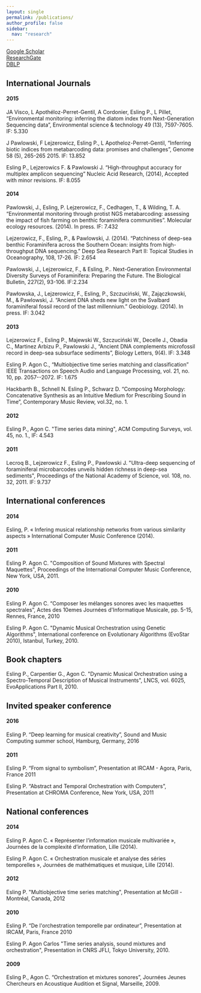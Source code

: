 ```yaml
---
layout: single
permalink: /publications/
author_profile: false
sidebar:
  nav: "research"
---
```


[Google Scholar](https://scholar.google.com/citations?user=soZrPYAAAAAJ&hl=en)  
[ResearchGate](https://www.researchgate.net/profile/Philippe_Esling)  
[DBLP](http://dblp.uni-trier.de/pers/hd/e/Esling:Philippe)  

## International Journals

#### 2015
JA Visco, L Apothéloz-Perret-Gentil, A Cordonier, Esling P., L Pillet, “Environmental monitoring: inferring the diatom index from Next-Generation Sequencing data”, Environmental science & technology 49 (13), 7597-7605. IF: 5.330

J Pawlowski, F Lejzerowicz, Esling P., L Apotheloz-Perret-Gentil, “Inferring biotic indices from metabarcoding data: promises and challenges”, Genome 58 (5), 265-265 2015. IF: 13.852

Esling P., Lejzerowics F. & Pawlowski J. “High-throughput accuracy for multiplex amplicon sequencing” Nucleic Acid Research, (2014), Accepted with minor revisions. IF: 8.055

#### 2014
Pawlowski, J., Esling, P. Lejzerowicz, F., Cedhagen, T., & Wilding, T. A. “Environmental monitoring through protist NGS metabarcoding: assessing the impact of fish farming on benthic foraminifera communities”. Molecular ecology resources. (2014). In press. IF: 7.432

Lejzerowicz, F., Esling, P., & Pawlowski, J. (2014). “Patchiness of deep-sea benthic Foraminifera across the Southern Ocean: insights from high-throughput DNA sequencing.” Deep Sea Research Part II: Topical Studies in Oceanography, 108, 17-26. IF: 2.654

Pawlowski, J., Lejzerowicz, F., & Esling, P.. Next-Generation Environmental Diversity Surveys of Foraminifera: Preparing the Future. The Biological Bulletin, 227(2), 93-106. IF:2.234 

Pawłowska, J., Lejzerowicz, F., Esling, P., Szczuciński, W., Zajączkowski, M., & Pawlowski, J. “Ancient DNA sheds new light on the Svalbard foraminiferal fossil record of the last millennium.” Geobiology. (2014). In press. IF: 3.042

#### 2013
Lejzerowicz F., Esling P., Majewski W., Szczuciński W., Decelle J., Obadia C., Martinez Arbizu P., Pawlowski J., “Ancient DNA complements microfossil record in deep-sea subsurface sediments”, Biology Letters, 9(4). IF: 3.348 

Esling P. Agon C., “Multiobjective time series matching and classification” IEEE Transactions on Speech Audio and Language Processing, vol. 21, no. 10, pp. 2057--2072. IF: 1.675

Hackbarth B., Schnell N. Esling P., Schwarz D. “Composing Morphology: Concatenative Synthesis as an Intuitive Medium for Prescribing Sound in Time”, Contemporary Music Review, vol.32, no. 1.

#### 2012
Esling P., Agon C. "Time series data mining", ACM Computing Surveys, vol. 45, no. 1., IF: 4.543

#### 2011
Lecroq B., Lejzerowicz F., Esling P., Pawlowski J. "Ultra-deep sequencing of foraminiferal microbarcodes unveils hidden richness in deep-sea sediments", Proceedings of the National Academy of Science, vol. 108, no. 32, 2011. IF: 9.737

## International conferences

#### 2014
Esling, P. « Infering musical relationship networks from various similarity aspects » International Computer Music Conference (2014).

#### 2011
Esling P. Agon C. "Composition of Sound Mixtures with Spectral Maquettes", Proceedings of the International Computer Music Conference, New York, USA, 2011.

#### 2010
Esling P. Agon C. “Composer les mélanges sonores avec les maquettes spectrales”, Actes des 10emes Journées d'Informatique Musicale, pp. 5-15, Rennes, France, 2010

Esling P. Agon C. "Dynamic Musical Orchestration using Genetic Algorithms", International conference on Evolutionary Algorithms (EvoStar 2010), Istanbul, Turkey, 2010.

## Book chapters

Esling P., Carpentier G., Agon C. "Dynamic Musical Orchestration using a Spectro-Temporal Description of Musical Instruments", LNCS, vol. 6025, EvoApplications Part II, 2010.

## Invited speaker conference

#### 2016
Esling P. “Deep learning for musical creativity”, Sound and Music Computing summer school, Hamburg, Germany, 2016

#### 2011
Esling P. “From signal to symbolism”, Presentation at IRCAM - Agora, Paris, France 2011

Esling P. “Abstract and Temporal Orchestration with Computers”, Presentation at CHROMA Conference, New York, USA, 2011

## National conferences

#### 2014
Esling P. Agon C. « Représenter l’information musicale multivariée », Journées de la complexité d’information, Lille (2014).

Esling P. Agon C. « Orchestration musicale et analyse des séries temporelles », Journées de mathématiques et musique, Lille (2014). 

#### 2012
Esling P. "Multiobjective time series matching", Presentation at McGill - Montréal, Canada, 2012

#### 2010
Esling P. “De l'orchestration temporelle par ordinateur”, Presentation at IRCAM, Paris, France 2010

Esling P. Agon Carlos "Time series analysis, sound mixtures and orchestration", Presentation in CNRS JFLI, Tokyo University, 2010.

#### 2009
Esling P., Agon C. “Orchestration et mixtures sonores”, Journées Jeunes Chercheurs en Acoustique Audition et Signal, Marseille, 2009.

